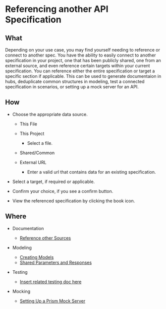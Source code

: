 # Referencing another API Specification

<!-- ![image]() -->

## What

Depending on your use case, you may find yourself needing to reference or connect to another spec. You have the ability to easily connect to another specification in your project, one that has been publicly shared, one from an external source, and even reference certain targets within your current specification. You can reference either the entire specification or target a specific section if applicable. This can be used to generate documentaion in hubs, deduplicate common structures in modeling, test a connected specification in scenarios, or setting up a mock server for an API.

## How

* Choose the appropriate data source.

  * This File

  * This Project

    * Select a file.

  * Shared/Common

  * External URL

    * Enter a valid url that contains data for an existing specification.

* Select a target, if required or applicable.

* Confirm your choice, if you see a confirm button.

* View the referenced specification by clicking the book icon.

## Where

* Documentation

  * [Reference other Sources](../hubs/ref-other-sources-hubs.md)

* Modeling

  * [Creating Models](../modeling/how-to-create-models.md)
  * [Shared Parameters and Responses](../modeling/shared-params-responses.md)

* Testing

  * [Insert related testing doc here](../testing/some-doc.md)

* Mocking

  * [Setting Up a Prism Mock Server](../mocking.md)
